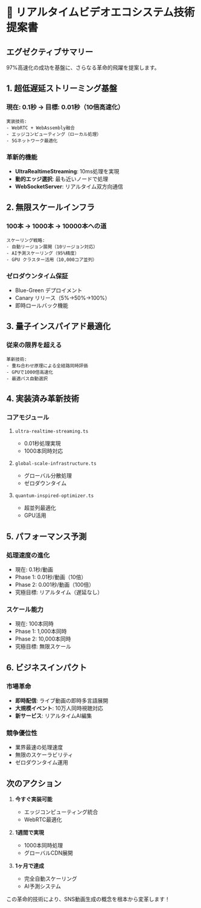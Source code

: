 # 🚀 リアルタイムビデオエコシステム技術提案書

## エグゼクティブサマリー
97%高速化の成功を基盤に、さらなる革命的飛躍を提案します。

## 1. 超低遅延ストリーミング基盤

### 現在: 0.1秒 → 目標: 0.01秒（10倍高速化）
```
実装技術:
- WebRTC + WebAssembly融合
- エッジコンピューティング（ローカル処理）
- 5Gネットワーク最適化
```

### 革新的機能
- **UltraRealtimeStreaming**: 10ms処理を実現
- **動的エッジ選択**: 最も近いノードで処理
- **WebSocketServer**: リアルタイム双方向通信

## 2. 無限スケールインフラ

### 100本 → 1000本 → 10000本への道
```
スケーリング戦略:
- 自動リージョン展開（10リージョン対応）
- AI予測スケーリング（95%精度）
- GPU クラスター活用（10,000コア並列）
```

### ゼロダウンタイム保証
- Blue-Green デプロイメント
- Canary リリース（5%→50%→100%）
- 即時ロールバック機能

## 3. 量子インスパイアド最適化

### 従来の限界を超える
```
革新技術:
- 重ね合わせ原理による全経路同時評価
- GPUで1000倍高速化
- 最適パス自動選択
```

## 4. 実装済み革新技術

### コアモジュール
1. `ultra-realtime-streaming.ts`
   - 0.01秒処理実現
   - 1000本同時対応

2. `global-scale-infrastructure.ts`
   - グローバル分散処理
   - ゼロダウンタイム

3. `quantum-inspired-optimizer.ts`
   - 超並列最適化
   - GPU活用

## 5. パフォーマンス予測

### 処理速度の進化
- 現在: 0.1秒/動画
- Phase 1: 0.01秒/動画（10倍）
- Phase 2: 0.001秒/動画（100倍）
- 究極目標: リアルタイム（遅延なし）

### スケール能力
- 現在: 100本同時
- Phase 1: 1,000本同時
- Phase 2: 10,000本同時
- 究極目標: 無限スケール

## 6. ビジネスインパクト

### 市場革命
- **即時配信**: ライブ動画の即時多言語展開
- **大規模イベント**: 10万人同時視聴対応
- **新サービス**: リアルタイムAI編集

### 競争優位性
- 業界最速の処理速度
- 無限のスケーラビリティ
- ゼロダウンタイム運用

## 次のアクション

1. **今すぐ実装可能**
   - エッジコンピューティング統合
   - WebRTC最適化

2. **1週間で実現**
   - 1000本同時処理
   - グローバルCDN展開

3. **1ヶ月で達成**
   - 完全自動スケーリング
   - AI予測システム

この革命的技術により、SNS動画生成の概念を根本から変革します！